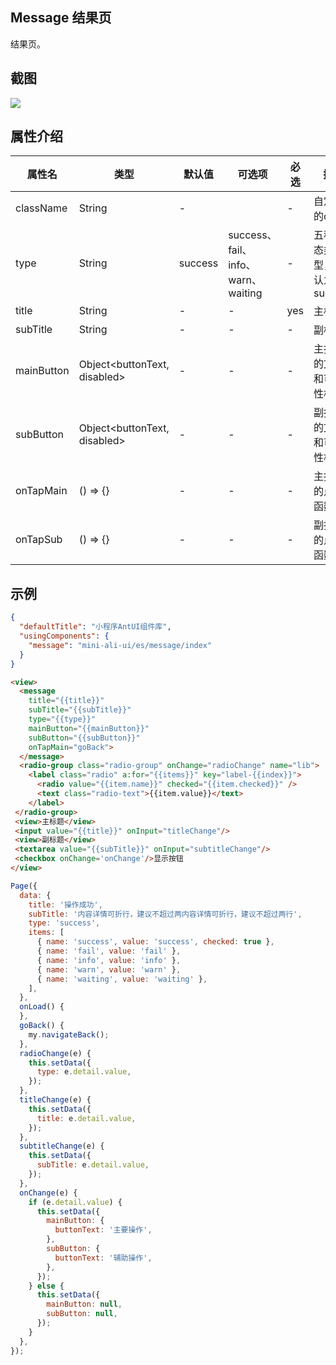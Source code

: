 ## Message 结果页

结果页。

## 截图
<img src="https://gw.alipayobjects.com/mdn/rms_ce4c6f/afts/img/A*ppExSYkhPKsAAAAAAAAAAABkARQnAQ"/>

## 属性介绍

| 属性名 |  类型 | 默认值 | 可选项 | 必选 | 描述 |
| ----- | ----- | ----- | ---- | ---- | ---- |
| className| String | - | | - | 自定义的class |
| type | String | success|success、fail、info、warn、waiting | - | 五种状态类型，默认为success |
| title | String  | -|- | yes | 主标题 |
| subTitle | String  | - | - | - | 副标题 |
| mainButton | Object<buttonText, disabled> | - | - | - | 主按钮的文本和可用性相关 |
| subButton | Object<buttonText, disabled>  | - | - | - | 副按钮的文本和可用性相关 |
| onTapMain | () => {}  | - | - | - | 主按钮的点击函数 |
| onTapSub | () => {}  | - | - | - | 副按钮的点击函数 |

## 示例

```json
{
  "defaultTitle": "小程序AntUI组件库",
  "usingComponents": {
    "message": "mini-ali-ui/es/message/index"
  }
}
```

```html
<view>
  <message
    title="{{title}}"
    subTitle="{{subTitle}}"
    type="{{type}}"
    mainButton="{{mainButton}}" 
    subButton="{{subButton}}" 
    onTapMain="goBack">
  </message>
  <radio-group class="radio-group" onChange="radioChange" name="lib">
    <label class="radio" a:for="{{items}}" key="label-{{index}}">
      <radio value="{{item.name}}" checked="{{item.checked}}" />
      <text class="radio-text">{{item.value}}</text>
    </label>
 </radio-group>
 <view>主标题</view>
 <input value="{{title}}" onInput="titleChange"/>
 <view>副标题</view>
 <textarea value="{{subTitle}}" onInput="subtitleChange"/>
 <checkbox onChange='onChange'/>显示按钮
</view>

``` 

```javascript
Page({
  data: {
    title: '操作成功',
    subTitle: '内容详情可折行，建议不超过两内容详情可折行，建议不超过两行',
    type: 'success',
    items: [
      { name: 'success', value: 'success', checked: true },
      { name: 'fail', value: 'fail' },
      { name: 'info', value: 'info' },
      { name: 'warn', value: 'warn' },
      { name: 'waiting', value: 'waiting' },
    ],
  },
  onLoad() {
  },
  goBack() {
    my.navigateBack();
  },
  radioChange(e) {
    this.setData({
      type: e.detail.value,
    });
  },
  titleChange(e) {
    this.setData({
      title: e.detail.value,
    });
  },
  subtitleChange(e) {
    this.setData({
      subTitle: e.detail.value,
    });
  },
  onChange(e) {
    if (e.detail.value) {
      this.setData({
        mainButton: {
          buttonText: '主要操作',
        },
        subButton: {
          buttonText: '辅助操作',
        },
      });
    } else {
      this.setData({
        mainButton: null,
        subButton: null,
      });
    }
  },
});

```